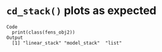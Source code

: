# `cd_stack()` plots as expected

    Code
      print(class(fens_obj2))
    Output
      [1] "linear_stack" "model_stack"  "list"        

